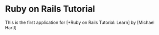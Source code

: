 # Ruby on Rails Tutorial

This is the first application for 
[*Ruby on Rails Tutorial: Learn]
by [Michael Hartl]